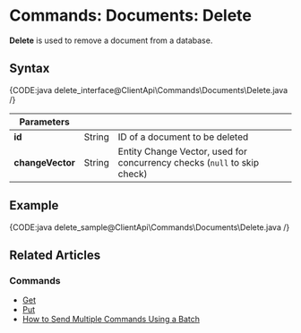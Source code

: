 # Commands: Documents: Delete

**Delete** is used to remove a document from a database.

## Syntax

{CODE:java delete_interface@ClientApi\Commands\Documents\Delete.java /}

| Parameters | | |
| ------------- | ------------- | ----- |
| **id** | String | ID of a document to be deleted |
| **changeVector** | String | Entity Change Vector, used for concurrency checks (`null` to skip check) |

## Example

{CODE:java delete_sample@ClientApi\Commands\Documents\Delete.java /}

## Related Articles

### Commands 

- [Get](../../../client-api/commands/documents/get)  
- [Put](../../../client-api/commands/documents/put)  
- [How to Send Multiple Commands Using a Batch](../../../client-api/commands/batches/how-to-send-multiple-commands-using-a-batch)
